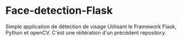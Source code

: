 # Face-detection-Flask

Simple application de détection de visage Utilisant le Framework Flask, Python et openCV.
C'est une réitération d'un précédent repository.
